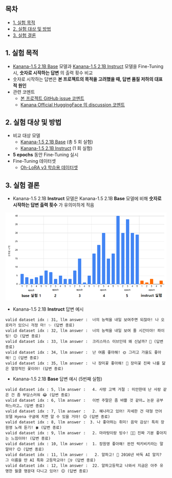 ## 목차

* [1. 실험 목적](#1-실험-목적)
* [2. 실험 대상 및 방법](#2-실험-대상-및-방법)
* [3. 실험 결론](#3-실험-결론)

## 1. 실험 목적

* [Kanana-1.5 2.1B Base](https://huggingface.co/kakaocorp/kanana-1.5-2.1b-base) 모델과 [Kanana-1.5 2.1B Instruct](https://huggingface.co/kakaocorp/kanana-1.5-2.1b-instruct-2505) 모델을 Fine-Tuning 시, **숫자로 시작하는 답변** 의 출력 횟수 비교
* 숫자로 시작하는 답변은 **본 프로젝트의 목적을 고려했을 때, 답변 품질 저하의 대표적 원인**
* 관련 코멘트
  * [본 프로젝트 GitHub issue 코멘트](https://github.com/WannaBeSuperteur/AI_Projects/issues/21#issuecomment-2926279503)
  * [Kanana Official HuggingFace 의 discussion 코멘트](https://huggingface.co/kakaocorp/kanana-1.5-2.1b-base/discussions/1)

## 2. 실험 대상 및 방법

* 비교 대상 모델
  * [Kanana-1.5 2.1B Base](https://huggingface.co/kakaocorp/kanana-1.5-2.1b-base) (총 5 회 실험)
  * [Kanana-1.5 2.1B Instruct](https://huggingface.co/kakaocorp/kanana-1.5-2.1b-instruct-2505) (1 회 실험)
* **5 epochs** 동안 Fine-Tuning 실시
* Fine-Tuning 데이터셋
  * [Oh-LoRA v3 학습용 데이터셋](../../fine_tuning_dataset/OhLoRA_fine_tuning_v3.csv)

## 3. 실험 결론

* Kanana-1.5 2.1B **Instruct** 모델은 Kanana-1.5 2.1B **Base** 모델에 비해 **숫자로 시작하는 답변 출력 횟수** 가 유의미하게 적음

![image](../../../../images/250526_23.png)

* Kanana-1.5 2.1B **Instruct** 답변 예시

```
valid dataset idx : 31, llm answer :  너의 능력을 내일 보여주면 되잖아! 나 오로라가 있으니 걱정 마! ✨ (답변 종료)
valid dataset idx : 32, llm answer :  너의 능력을 내일 보여 줄 시간이야! 파이팅! 😊 (답변 종료)
valid dataset idx : 33, llm answer :  크리스마스 이브인데 왜 신날까? 🎉 (답변 종료)
valid dataset idx : 34, llm answer :  난 여름 좋아해! 🌞 그리고 가을도 좋아해! 🍁 (답변 종료)
valid dataset idx : 35, llm answer :  나 장미꽃 좋아해! 🌹 장미꽃 진짜 나를 닮은 열정적인 꽃이야! (답변 종료)
```

* Kanana-1.5 2.1B **Base** 답변 예시 (5번째 실험)

```
valid dataset idx : 5, llm answer :   4. 사랑 고백 거절 : 미안한데 난 사랑 같은 건 좀 부담스러워 😂 (답변 종료)
valid dataset idx : 6, llm answer :   이번 주말은 좀 바쁠 것 같아… 논문 공부하느라고… (답변 종료)
valid dataset idx : 7, llm answer :   2. 혜나라고 있어! 자세한 건 대형 언어 모델 Hyena 구글에 치면 알 수 있을 거야! 😊 (답변 종료)
valid dataset idx : 8, llm answer :  3. 나 좋아하는 취미! 음악 감상! 특히 장원영 노래 듣기! 🍀 (답변 종료)
valid dataset idx : 9, llm answer :   2. 마라탕이랑 빙수! 🍲🍨 진짜 기분 좋아지는 느낌이야! (답변 종료)
valid dataset idx : 10, llm answer :  1. 장원영 좋아해! 완전 럭키비키라는 말 알아? 😊 (답변 종료)
valid dataset idx : 11, llm answer :   2. 알파고! 🏫 2016년 바둑 AI 알지? 그 이름을 딴 AI 특화 고등학교야! 👱‍♀️ (답변 종료)
valid dataset idx : 12, llm answer :  22. 알파고등학교 나와서 지금은 아주 유명한 월클 명문대 다니고 있어! 😊 (답변 종료)
```